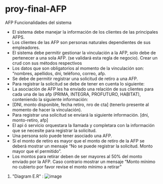 # proy-final-AFP
AFP
Funcionalidades del sistema
* El sistema debe manejar la información de los clientes de las principales AFPS.
* Los clientes de las AFP son personas naturales dependientes de sus empleadores.
* El sistema debe permitir gestionar la vinculación a la AFP, solo debe de pertenecer a
una sola AFP. (se validará esta regla de negocio). Crear un crud con sus métodos
respectivos
* Los datos que son obligatorios al momento de la vinculación son: “nombres, apellidos,
dni, teléfono, correo, afp.
* Se debe de permitir registrar una solicitud de retiro a una AFP.
* Para registrar la solicitud se debe de tener en cuenta lo siguiente:
* La asociación de AFP les ha enviado una relación de sus clientes para cada una de las
afp (PRIMA, INTEGRA, PROFUTURO, HABITAT), conteniendo la siguiente información:
* [DNI, monto disponible, fecha retiro, nro de cta] (tenerlo presente al momento de
hacer la vinculación).
* Para registrar una solicitud se enviará la siguiente información. [dni, monto-retiro, afp]
* El api ó servicio orquestara la llamada y completara con la información que se necesite
para registrar la solicitud.
* Una persona solo puede tener asociado una AFP.
* Si el monto de retiro es mayor que el monto de retiro de la AFP se deberá mostrar un
mensaje “No se puede registrar la solicitud. Monto mayor que el permitido”.
* Los montos para retirar deben de ser mayores al 50% del monto enviado por la AFP.
Caso contrario mostrar un mensaje “Monto mínimo no cubierto por favor revise el
monto mínimo a retirar”

1. "Diagram E.R" :
![image](https://user-images.githubusercontent.com/56085495/171065402-3ba9d3e0-2f22-4e2d-93e2-4e148c0370cb.png)


